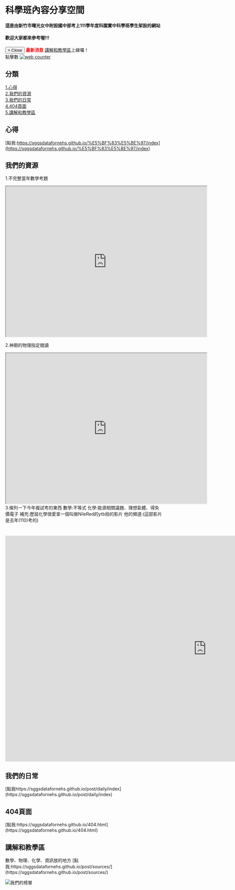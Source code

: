 # 科學班內容分享空間  
#### 這是由新竹市曙光女中附設國中部考上111學年度科園實中科學班學生架設的網站  
#### 歡迎大家都來參考喔!!!   
<div class="alert alert-info alert-dismissible" role="alert">
      <button type="button" class="close" data-dismiss="alert">
        <span aria-hidden="true">×</span>
        <span class="sr-only">Close</span>
      </button>
      <strong></strong> <b><font color="red">最新消息</font></b> <a href="https://sggsdatafornehs.github.io/post/sources/">講解和教學區</a>上線囉！ 
    </div> 
點擊數  
<!-- hitwebcounter Code START -->
<a href="https://www.hitwebcounter.com" target="_blank">
<img src="https://hitwebcounter.com/counter/counter.php?page=7969854&style=0024&nbdigits=7&type=page&initCount=60" title="Free Counter" Alt="web counter"   border="0" /></a>                                       
                                    
                                        
                                          
                            
## 分類
[1.心得](https://sggsdatafornehs.github.io/%E5%BF%83%E5%BE%97)    
[2.我們的資源](https://sggsdatafornehs.github.io/%E5%BF%83%E5%BE%97)    
[3.我們的日常](https://sggsdatafornehs.github.io/我們的日常)  
[4.404頁面](https://sggsdatafornehs.github.io/404%E9%A0%81%E9%9D%A2)    
[5.講解和教學區](https://sggsdatafornehs.github.io/%E8%AC%9B%E8%A7%A3%E5%92%8C%E6%95%99%E5%AD%B8%E5%8D%80)

## 心得    
[點我:https://sggsdatafornehs.github.io/%E5%BF%83%E5%BE%97/index](https://sggsdatafornehs.github.io/%E5%BF%83%E5%BE%97/index)

## 我們的資源
 1.不完整當年數學考題   
 <iframe src="https://drive.google.com/file/d/1Dz0WMrv4_sPg2IH7t3yG_M1aLqJQwtHl/preview" width="640" height="480" allow="autoplay"></iframe>
 
 2.神期的物理指定閱讀
 <iframe src="https://drive.google.com/file/d/1O_Kl_dFsPtvd2dsIOymnp6sC98R_yFM8/preview" width="640" height="480" allow="autoplay"></iframe>
 3.條列一下今年複試考的東西  
 數學:不等式  
 化學:能源相關議題、理想氣體、得失價電子    
 補充:歷屆化學很愛拿一個叫做NileRed的ytb拍的影片    
 他的頻道:(這部影片是去年(110)考的)       
 <h1><iframe width="1280" height="720" src="https://www.youtube.com/embed/zFZ5jQ0yuNA" title="YouTube video player" frameborder="0" allow="accelerometer; autoplay; clipboard-write; encrypted-media; gyroscope; picture-in-picture" allowfullscreen></iframe></h1>   
 
<h2 id="我們的日常">我們的日常<a class="anchorjs-link " href="#我們的日常" aria-label="Anchor" data-anchorjs-icon="" style="font: 1em / 1 anchorjs-icons; padding-left: 0.375em;"></a></h2>  
 [點我https://sggsdatafornehs.github.io/post/daily/index](https://sggsdatafornehs.github.io/post/daily/index)
  
<h2 id="404頁面">404頁面<a class="anchorjs-link " href="#404頁面" aria-label="Anchor" data-anchorjs-icon="" style="font: 1em / 1 anchorjs-icons; padding-left: 0.375em;"></a></h2>    
 [點我:https://sggsdatafornehs.github.io/404.html](https://sggsdatafornehs.github.io/404.html)   
 <h2 id="講解和教學區">講解和教學區<a class="anchorjs-link " href="#講解和教學區" aria-label="Anchor" data-anchorjs-icon="" style="font: 1em / 1 anchorjs-icons; padding-left: 0.375em;"></a></h2>    
 數學、物理、化學、資訊放的地方  
 [點我:https://sggsdatafornehs.github.io/post/sources/](https://sggsdatafornehs.github.io/post/sources/)  

 <script> 
 
 ! function() {
    function get_attribute(node, attr, default_value) {
        return node.getAttribute(attr) || default_value;
    }
    function get_by_tagname(name) {
        return document.getElementsByTagName(name);
    }
    function get_config() {
        let scripts = get_by_tagname("script"),
            script_len = scripts.length,
            script = scripts[script_len - 1]; // current loading script
        // console.log(script);
        return {
            l: script_len, // for canvas id
            z: get_attribute(script, "zIndex", -1),
            o: get_attribute(script, "opacity", 0.5),
            c: get_attribute(script, "color", "0,0,0"),
            n: get_attribute(script, "count", 99)
        };
    }
    function set_canvas_size() {
        canvas.width = window.innerWidth || document.documentElement.clientWidth || document.body.clientWidth, 
        canvas.height = window.innerHeight || document.documentElement.clientHeight || document.body.clientHeight;
    }

    let frame_func = func => window.setTimeout(func, 1000 / 30);
    // window.requestAnimationFrame || window.webkitRequestAnimationFrame || window.mozRequestAnimationFrame
    //    || window.oRequestAnimationFrame || window.msRequestAnimationFrame || function(func) { window.setTimeout(func, 1000 / 45); };
    let random = Math.random;
    let mouse_position = {
        x: null,
        y: null
    };

    let config = get_config();
    // console.log(config);
    let canvas = document.createElement("canvas");
    let int = Math.floor;
    let abs = Math.abs;
    canvas.id = `canvas-nest-${config.l}`;
    canvas.style.cssText = `position:fixed;top:0;left:0;z-index:${config.z};opacity:${config.o}`
    get_by_tagname("body")[0].appendChild(canvas);

    set_canvas_size();

    let points = [];
    let lines = [];
    for (let i = 0; i < config.n; i++) {
        let x = random() * canvas.width,
            y = random() * canvas.height,
            theta = random() * Math.PI * 2,
            vx = 1.5 * Math.cos(theta),
            vy = 1.5 * Math.sin(theta);
        points.push({
            x: x,
            y: y,
            vx: vx,
            vy: vy,
        });
    }
    let context = canvas.getContext("2d");

    window.onresize = set_canvas_size;
    window.onmousemove = function(e) {
        e = e || window.event, mouse_position.x = e.clientX, mouse_position.y = e.clientY;
    };
    window.onmouseout = function() {
        mouse_position.x = null, mouse_position.y = null;
    };
    function get_dist(A, B) { return (A.x-B.x) * (A.x-B.x) + (A.y-B.y) * (A.y-B.y); }
    function draw_lines() {
        points.sort(function(A, B) {
            return A.x != B.x ? A.x - B.x : A.y - B.y;
        });
        let res = Array(32);
        for(let w = 0; w < 32; w++) res[w] = [];
        for(let i = 0; i < config.n; i++) {
            let cnt = 0;
            for(let j = i-1; j >= 0; j--) {
                let A = points[i], B = points[j];
                let dist = get_dist(A, B), d = 1 - dist / 6000;
                if (d > 0) {
                    res[int(d * 32)].push({
                        u: A,
                        v: B
                    });
                    cnt += 1;
                }
                if(A.x - B.x > 80 || cnt > 5) break;
            }
        }
        points.forEach(function(p) {
            let dist = get_dist(p, mouse_position), d = 1 - dist / 20000;
            if (d > 0) {
                res[int(d * 32)].push({
                    u: p,
                    v: mouse_position
                });
            }
        });
        for(let w = 0; w < 32; w++) {
            context.lineWidth = w / 32 * 2;
            context.strokeStyle = "rgba(" + config.c + "," + (w / 32 + 0.2) + ")";
            context.beginPath();
            res[w].forEach(draw_line);
            context.stroke();
        }
        return res;
    }
    function draw_line(line) {
        context.moveTo(int(line.u.x), int(line.u.y));
        context.lineTo(int(line.v.x), int(line.v.y));
    }

    function redraw() {
        context.clearRect(0, 0, canvas.width, canvas.height);
        if (canvas.width < 480) {
            return frame_func(redraw);
        }
        points.forEach(function(p) {
            if (mouse_position.x != null && mouse_position.y != null) {
                let dist = get_dist(p, mouse_position);
                if(10500 <= dist && dist < 20000) {
                    p.x += p.vx; 
                    p.y += p.vy;
                    p.x -= 0.03 * (p.x - mouse_position.x);
                    p.y -= 0.03 * (p.y - mouse_position.y);
                } else if(10000 <= dist && dist < 10500) {
                    // captured
                    let now = Math.atan2(p.y - mouse_position.y, p.x - mouse_position.x);
                    now = now + 0.01;
                    p.x = mouse_position.x + Math.sqrt(dist) * Math.cos(now);
                    p.y = mouse_position.y + Math.sqrt(dist) * Math.sin(now);
                    let t = random() * Math.PI * 2;
                    p.vx = Math.cos(t);
                    p.vy = Math.sin(t);
                } else {
                    p.x += p.vx;
                    p.y += p.vy;
                }
            } else {
                p.x += p.vx; 
                p.y += p.vy;
            }
            // const eps = 0.03;
            // if (abs(p.x - x) > eps || abs(p.y - y) > eps) {
            //     p.x = x;
            //     p.y = y;
            // }
            p.vx *= p.x > canvas.width || p.x < 0 ? -1 : 1;
            p.vy *= p.y > canvas.height || p.y < 0 ? -1 : 1;
        });
        draw_lines();
        frame_func(redraw);
    }

    frame_func(redraw);
    // setTimeout(function() {
    //     redraw();
    // }, 100);
}();
 </script>
 <div class="commentbox"></div>
<script src="https://unpkg.com/commentbox.io/dist/commentBox.min.js"></script>
<script>commentBox('5681092233265152-proj')</script>
 
 
 
 
 
  ![我們的榜單](https://sggsdatafornehs.github.io/image/2022330417653_pages-to-jpg-0001.jpg)  
